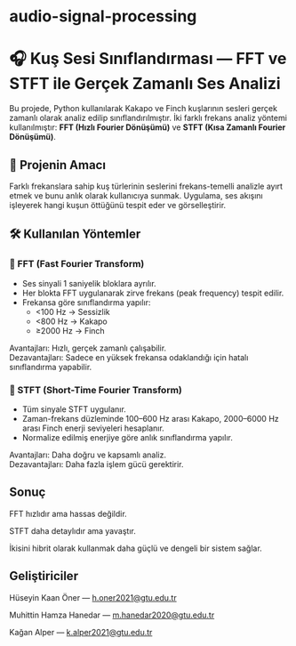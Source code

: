 # audio-signal-processing

# 🎧 Kuş Sesi Sınıflandırması — FFT ve STFT ile Gerçek Zamanlı Ses Analizi

Bu projede, Python kullanılarak Kakapo ve Finch kuşlarının sesleri gerçek zamanlı olarak analiz edilip sınıflandırılmıştır. İki farklı frekans analiz yöntemi kullanılmıştır: **FFT (Hızlı Fourier Dönüşümü)** ve **STFT (Kısa Zamanlı Fourier Dönüşümü)**.

## 📌 Projenin Amacı

Farklı frekanslara sahip kuş türlerinin seslerini frekans-temelli analizle ayırt etmek ve bunu anlık olarak kullanıcıya sunmak. Uygulama, ses akışını işleyerek hangi kuşun öttüğünü tespit eder ve görselleştirir.

## 🛠️ Kullanılan Yöntemler

### 🔹 FFT (Fast Fourier Transform)

- Ses sinyali 1 saniyelik bloklara ayrılır.  
- Her blokta FFT uygulanarak zirve frekans (peak frequency) tespit edilir.  
- Frekansa göre sınıflandırma yapılır:  
  - <100 Hz → Sessizlik  
  - <800 Hz → Kakapo  
  - ≥2000 Hz → Finch  

Avantajları: Hızlı, gerçek zamanlı çalışabilir.  
Dezavantajları: Sadece en yüksek frekansa odaklandığı için hatalı sınıflandırma yapabilir.

### 🔹 STFT (Short-Time Fourier Transform)

- Tüm sinyale STFT uygulanır.  
- Zaman-frekans düzleminde 100–600 Hz arası Kakapo, 2000–6000 Hz arası Finch enerji seviyeleri hesaplanır.  
- Normalize edilmiş enerjiye göre anlık sınıflandırma yapılır.

Avantajları: Daha doğru ve kapsamlı analiz.  
Dezavantajları: Daha fazla işlem gücü gerektirir.

## Sonuç
FFT hızlıdır ama hassas değildir.

STFT daha detaylıdır ama yavaştır.

İkisini hibrit olarak kullanmak daha güçlü ve dengeli bir sistem sağlar.

## Geliştiriciler
Hüseyin Kaan Öner — h.oner2021@gtu.edu.tr

Muhittin Hamza Hanedar — m.hanedar2020@gtu.edu.tr

Kağan Alper — k.alper2021@gtu.edu.tr

